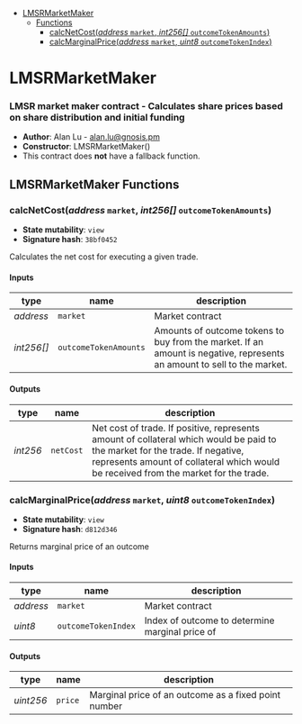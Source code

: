 * [LMSRMarketMaker](#lmsrmarketmaker)
  * [Functions](#lmsrmarketmaker-functions)
    * [calcNetCost(*address* `market`, *int256[]* `outcomeTokenAmounts`)](#calcnetcostaddress-market-int256-outcometokenamounts)
    * [calcMarginalPrice(*address* `market`, *uint8* `outcomeTokenIndex`)](#calcmarginalpriceaddress-market-uint8-outcometokenindex)

# LMSRMarketMaker

### LMSR market maker contract - Calculates share prices based on share distribution and initial funding

- **Author**: Alan Lu - <alan.lu@gnosis.pm>
- **Constructor**: LMSRMarketMaker()
- This contract does **not** have a fallback function.

## LMSRMarketMaker Functions

### calcNetCost(*address* `market`, *int256[]* `outcomeTokenAmounts`)

- **State mutability**: `view`
- **Signature hash**: `38bf0452`

Calculates the net cost for executing a given trade.

#### Inputs

| type       | name                  | description                                                                                                             |
| ---------- | --------------------- | ----------------------------------------------------------------------------------------------------------------------- |
| *address*  | `market`              | Market contract                                                                                                         |
| *int256[]* | `outcomeTokenAmounts` | Amounts of outcome tokens to buy from the market. If an amount is negative, represents an amount to sell to the market. |

#### Outputs

| type     | name      | description                                                                                                                                                                                                          |
| -------- | --------- | -------------------------------------------------------------------------------------------------------------------------------------------------------------------------------------------------------------------- |
| *int256* | `netCost` | Net cost of trade. If positive, represents amount of collateral which would be paid to the market for the trade. If negative, represents amount of collateral which would be received from the market for the trade. |

### calcMarginalPrice(*address* `market`, *uint8* `outcomeTokenIndex`)

- **State mutability**: `view`
- **Signature hash**: `d812d346`

Returns marginal price of an outcome

#### Inputs

| type      | name                | description                                     |
| --------- | ------------------- | ----------------------------------------------- |
| *address* | `market`            | Market contract                                 |
| *uint8*   | `outcomeTokenIndex` | Index of outcome to determine marginal price of |

#### Outputs

| type      | name    | description                                          |
| --------- | ------- | ---------------------------------------------------- |
| *uint256* | `price` | Marginal price of an outcome as a fixed point number |
